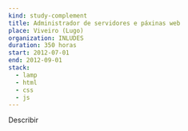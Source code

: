 ```yaml
---
kind: study-complement
title: Administrador de servidores e páxinas web
place: Viveiro (Lugo)
organization: INLUDES
duration: 350 horas
start: 2012-07-01
end: 2012-09-01
stack:
  - lamp
  - html
  - css
  - js
---
```

Describir
